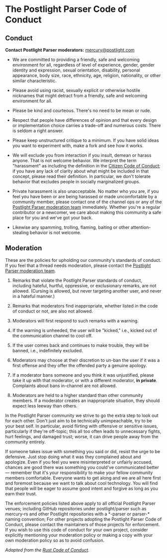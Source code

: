 # The Postlight Parser Code of Conduct

## Conduct

**Contact Postlight Parser moderators:** [mercury@postlight.com](mailto:mercury@postlight.com)

- We are committed to providing a friendly, safe and welcoming environment for
  all, regardless of level of experience, gender, gender identity and expression,
  sexual orientation, disability, personal appearance, body size, race, ethnicity,
  age, religion, nationality, or other similar characteristic.

- Please avoid using racist, sexually explicit or otherwise hostile
  nicknames that might detract from a friendly, safe and welcoming environment for
  all.

- Please be kind and courteous. There's no need to be mean or rude.

- Respect that people have differences of opinion and that every design or
  implementation choice carries a trade-off and numerous costs. There is seldom a
  right answer.

- Please keep unstructured critique to a minimum. If you have solid ideas you
  want to experiment with, make a fork and see how it works.

- We will exclude you from interaction if you insult, demean or harass anyone.
  That is not welcome behavior. We interpret the term "harassment" as including
  the definition in the [Citizen Code of Conduct](http://bit.ly/2jCvEok); if you
  have any lack of clarity about what might be included in that concept, please
  read their definition. In particular, we don't tolerate behavior that excludes
  people in socially marginalized groups.

- Private harassment is also unacceptable. No matter who you are, if you feel
  you have been or are being harassed or made uncomfortable by a community member,
  please contact one of the channel ops or any of the [Postlight Parser moderation team](mailto:mercury@postlight.com)
  immediately. Whether you're a regular contributor or a newcomer, we care about
  making this community a safe place for you and we've got your back.

- Likewise any spamming, trolling, flaming, baiting or other attention-stealing
  behavior is not welcome.

## Moderation

These are the policies for upholding our community's standards of conduct. If you
feel that a thread needs moderation, please contact the [Postlight Parser moderation team](mailto:mercury@postlight.com).

1.  Remarks that violate the Postlight Parser standards of conduct, including hateful, hurtful,
    oppressive, or exclusionary remarks, are not allowed. (Cursing is allowed, but
    never targeting another user, and never in a hateful manner.)

2.  Remarks that moderators find inappropriate, whether listed in the code of
    conduct or not, are also not allowed.

3.  Moderators will first respond to such remarks with a warning.

4.  If the warning is unheeded, the user will be "kicked," i.e., kicked out of
    the communication channel to cool off.

5.  If the user comes back and continues to make trouble, they will be banned,
    i.e., indefinitely excluded.

6.  Moderators may choose at their discretion to un-ban the user if it was a first
    offense and they offer the offended party a genuine apology.

7.  If a moderator bans someone and you think it was unjustified, please take it
    up with that moderator, or with a different moderator, **in private**. Complaints
    about bans in-channel are not allowed.

8.  Moderators are held to a higher standard than other community members. If a
    moderator creates an inappropriate situation, they should expect less leeway than
    others.

In the Postlight Parser community we strive to go the extra step to look out for each other.
Don't just aim to be technically unimpeachable, try to be your best self. In
particular, avoid flirting with offensive or sensitive issues, particularly if
they're off-topic; this all too often leads to unnecessary fights, hurt feelings,
and damaged trust; worse, it can drive people away from the community entirely.

If someone takes issue with something you said or did, resist the urge to be
defensive. Just stop doing what it was they complained about and apologize. Even
if you feel you were misinterpreted or unfairly accused, chances are good there
was something you could've communicated better — remember that it's your responsibility
to make your fellow community members comfortable. Everyone wants to get along and we
are all here first and foremost because we want to talk about cool technology.
You will find that people will be eager to assume good intent and forgive as long
as you earn their trust.

The enforcement policies listed above apply to all official Postlight Parser venues; including GitHub
repositories under postlight/parser such as mercury-rs and other Postlight repositories
with a \*-parser or parser-\* naming convention; For other projects adopting the Postlight Parser
Code of Conduct, please contact the maintainers of those projects for enforcement.
If you wish to use this code of conduct for your own project, consider explicitly
mentioning your moderation policy or making a copy with your own moderation policy
so as to avoid confusion.

_Adapted from the [Rust Code of Conduct](https://bit.ly/2jhrmEo)._
